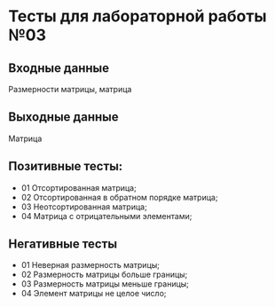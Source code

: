 # Тесты для лабораторной работы №03
## Входные данные
Размерности матрицы, матрица
## Выходные данные
Матрица
## Позитивные тесты:
- 01 Отсортированная матрица;
- 02 Отсортированная в обратном порядке матрица;
- 03 Неотсортированная матрица;
- 04 Матрица с отрицательными элементами;

## Негативные тесты
- 01 Неверная размерность матрицы;
- 02 Размерность матрицы больше границы;
- 03 Размерность матрицы меньше границы;
- 04 Элемент матрицы не целое число;
